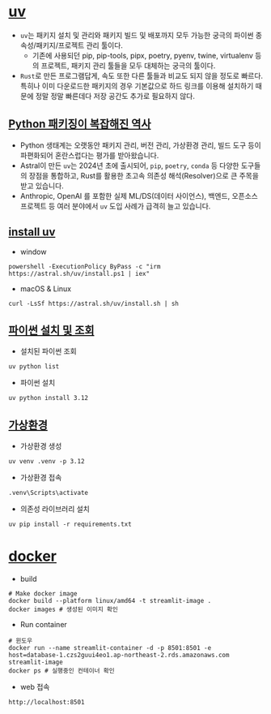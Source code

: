 # [uv](https://docs.astral.sh/uv/getting-started/)
- `uv`는 패키지 설치 및 관리와 패키지 빌드 및 배포까지 모두 가능한 궁극의 파이썬 종속성/패키지/프로젝트 관리 툴이다. 
  - 기존에 사용되던 pip, pip-tools, pipx, poetry, pyenv, twine, virtualenv 등의 프로젝트, 패키지 관리 툴들을 모두 대체하는 궁극의 툴이다.
- `Rust`로 만든 프로그램답게, 속도 또한 다른 툴들과 비교도 되지 않을 정도로 빠르다. 특히나 이미 다운로드한 패키지의 경우 기본값으로 하드 링크를 이용해 설치하기 때문에 정말 정말 빠른데다 저장 공간도 추가로 필요하지 않다.

## [Python 패키징이 복잡해진 역사](https://sigridjin.medium.com/%ED%8C%8C%EC%9D%B4%EC%8D%AC-%EA%B0%9C%EB%B0%9C%EC%9E%90%EB%9D%BC%EB%A9%B4-uv-%EB%A5%BC-%EC%82%AC%EC%9A%A9%ED%95%A9%EC%8B%9C%EB%8B%A4-546d523f7178)
- Python 생태계는 오랫동안 패키지 관리, 버전 관리, 가상환경 관리, 빌드 도구 등이 파편화되어 혼란스럽다는 평가를 받아왔습니다.
- Astral이 만든 `uv`는 2024년 초에 출시되어, `pip`, `poetry`, `conda` 등 다양한 도구들의 장점을 통합하고, Rust를 활용한 초고속 의존성 해석(Resolver)으로 큰 주목을 받고 있습니다.
- Anthropic, OpenAI 를 포함한 실제 ML/DS(데이터 사이언스), 백엔드, 오픈소스 프로젝트 등 여러 분야에서 `uv` 도입 사례가 급격히 늘고 있습니다.


## [install uv](https://docs.astral.sh/uv/getting-started/installation/#installation-methods)
- window
```shell
powershell -ExecutionPolicy ByPass -c "irm https://astral.sh/uv/install.ps1 | iex"
```
- macOS & Linux
```shell
curl -LsSf https://astral.sh/uv/install.sh | sh
```

## [파이썬 설치 및 조회](https://docs.astral.sh/uv/guides/install-python/)
- 설치된 파이썬 조회 
```shell
uv python list
```
- 파이썬 설치 
```shell
uv python install 3.12
```

## [가상환경](https://docs.astral.sh/uv/getting-started/features/#the-pip-interface)
- 가상환경 생성 
```shell
uv venv .venv -p 3.12
```
- 가상환경 접속 
```shell
.venv\Scripts\activate
```
- 의존성 라이브러리 설치
```shell
uv pip install -r requirements.txt
```

# [docker](https://www.docker.com/) 
- build 
```shell
# Make docker image
docker build --platform linux/amd64 -t streamlit-image .
docker images # 생성된 이미지 확인 
```
- Run container 
```shell
# 윈도우
docker run --name streamlit-container -d -p 8501:8501 -e host=database-1.czs2guui4eo1.ap-northeast-2.rds.amazonaws.com streamlit-image
docker ps # 실행중인 컨테이너 확인 
```
- web 접속 
```shell
http://localhost:8501
```
